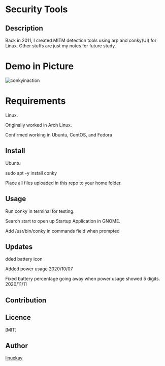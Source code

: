 # Security Tools 

## Description
Back in 2011, I created MITM detection tools using arp and conky(UI) for Linux. Other stuffs are just my notes for future study.

# Demo in Picture
![conkyinaction](https://raw.githubusercontent.com/wiki/linuxkay/Security_tools/images/conky_screenshot.jpeg)

# Requirements

Linux.

Originally worked in Arch Linux.

Confirmed working in Ubuntu, CentOS, and Fedora  

## Install

Ubuntu

sudo apt -y install conky

Place all files uploaded in this repo to your home folder.

## Usage

Run conky in terminal for testing.

Search start to open up Startup Application in GNOME.

Add /usr/bin/conky in commands field when prompted

## Updates

dded battery icon

Added power usage 2020/10/07

Fixed battery percentage going away when power usage showed 5 digits. 2020/11/11

## Contribution

## Licence
[MIT]

## Author

[linuxkay](https://github.com/linuxkay)

